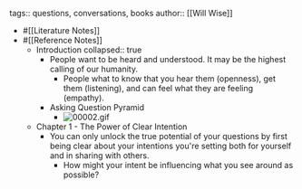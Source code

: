 tags:: questions, conversations, books
author:: [[Will Wise]]

- #[[Literature Notes]]
- #[[Reference Notes]]
	- Introduction
	  collapsed:: true
		- People want to be heard and understood. It may be the highest calling of our humanity.
			- People what to know that you hear them (openness), get them (listening), and can feel what they are feeling (empathy).
		- Asking Question Pyramid
			- ![00002.gif](../assets/00002_1660191606724_0.gif)
	- Chapter 1 - The Power of Clear Intention
		- You can only unlock the true potential of your questions by first being clear about your intentions you're setting both for yourself and in sharing with others.
			- How might your intent be influencing what you see around as possible?